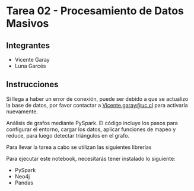 # Tarea 02 - Procesamiento de Datos Masivos

## Integrantes
- Vicente Garay 
- Luna Garcés 

## Instrucciones

Si llega a haber un error de conexión, puede ser debido a que se actualizo la base de datos, por favor contactar a Vicente.garay@uc.cl para activarla nuevamente.

Análisis de grafos mediante PySpark. 
El código incluye los pasos para configurar el entorno, cargar los datos, aplicar funciones de mapeo y reduce, para luego detectar triángulos en el grafo. 

Para llevar la tarea a cabo se utilizan las siguientes librerías 

Para ejecutar este notebook, necesitarás tener instalado lo siguiente:
*   PySpark
*   Neo4j
*   Pandas

